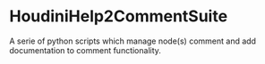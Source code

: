 # HoudiniHelp2CommentSuite
A serie of python scripts which manage node(s) comment and add documentation to comment functionality.
